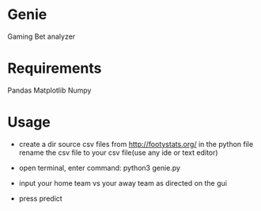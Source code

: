 # Genie
Gaming Bet analyzer
# Requirements
Pandas
Matplotlib
Numpy
# Usage
- create a dir <name>
  source csv files from http://footystats.org/
  in the python file rename the csv file to your csv file(use any ide or text editor)
  
- open terminal, enter command:
  python3 genie.py
  
- input your home team vs your away team as directed on the gui
- press predict
